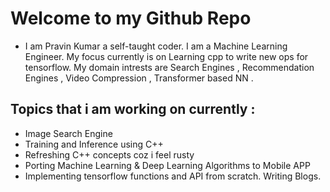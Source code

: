 # Welcome to my Github Repo

- I am Pravin Kumar a self-taught coder. I am a Machine Learning Engineer. My focus currently is on Learning cpp to write new ops for tensorflow. My domain intrests are Search Engines , Recommendation Engines , Video Compression , Transformer based NN .   

## Topics that i am working on currently : 
 
- Image Search Engine
- Training and Inference using C++
- Refreshing C++ concepts coz i feel rusty 
- Porting Machine Learning & Deep Learning Algorithms to Mobile APP
- Implementing tensorflow functions and API from scratch. Writing Blogs. 
